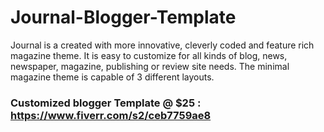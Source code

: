 # Journal-Blogger-Template
Journal is a created with more innovative, cleverly coded and feature rich magazine theme. It is easy to customize for all kinds of blog, news, newspaper, magazine, publishing or review site needs. The minimal magazine theme is capable of 3 different layouts.

<h3>Customized blogger Template @ $25 : <a href="https://www.fiverr.com/s2/ceb7759ae8" target="_blank">https://www.fiverr.com/s2/ceb7759ae8</a></h3>
